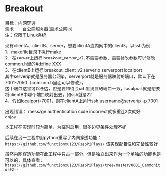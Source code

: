 # Breakout
目标：内网穿透<br>
需求：一台公网服务器(需求公网ip)<br>
注：仅限于Linux系统<br>

现有clientA、clientB、server，想要clientA连内网中的clientB，以ssh为例:<br>
1、makefile目录下执行make<br>
2、在server上运行  breakout_server_v2  ,不需要参数，需要修改参数可以修改common.h里的#define XXX<br>
3、在clientB上运行   breakout_client_v2 serverip serverport  localport<br>
其中serverip就是服务器公网ip，serverport就是服务器映射的端口，默认下在7001-7050（common.h里面可以修改），<br>这个端口这里可以任选，但是要和待会ssh里设置的端口一致，localport就是想要将clientB中哪个端口映射出去，如ssh就是22<br>
4、假如localport=7001，则在clientA上运行ssh username@serverip -p 7001<br>

出现错误： message authentication code incorrect就多重连2次就好 <br>
enjoy<br>


本工程在实现时较为简单，为临时启用，很多边界条件处理不好

后续在另一工程中用python重写了内网穿透功能： `https://github.com/functionxu123/RespPiPlays/` 该实现配置性和完备性较好

虽然内网穿透功能在此工程中只占一部分，但是独立出来作为一个单独的功能也是可以的，具体查看：`https://github.com/functionxu123/RespPiPlays/tree/master/0001_CamMonitor#2--`